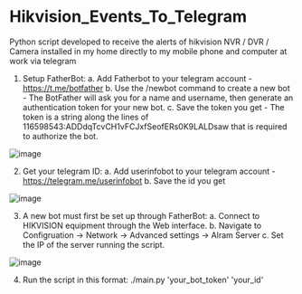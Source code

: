 # Hikvision_Events_To_Telegram
Python script developed to receive the alerts of hikvision NVR / DVR / Camera installed in my home directly to my mobile phone and computer at work via telegram

1. Setup FatherBot:
  a. Add Fatherbot to your telegram account - https://t.me/botfather
  b. Use the /newbot command to create a new bot -  The BotFather will ask you for a name and username, then generate an authentication token for your new bot.
  c. Save the token you get - The token is a string along the lines of 116598543:ADDdqTcvCH1vFCJxfSeofERs0K9LALDsaw that is required to authorize the bot.
  
![image](https://user-images.githubusercontent.com/64651645/169857015-bc34de2d-c735-46cf-9f6d-8d548243ab56.png)
  
2. Get your telegram ID:
  a. Add userinfobot to your telegram account - https://telegram.me/userinfobot
  b. Save the id you get
  
![image](https://user-images.githubusercontent.com/64651645/169857683-deaf853d-c894-4276-99e3-2f176c17b545.png)

3. A new bot must first be set up through FatherBot:
  a. Connect to HIKVISION equipment through the Web interface. 
  b. Navigate to Configruation -> Network -> Advanced settings -> Alram Server
  c. Set the IP of the server running the script.
  
![image](https://user-images.githubusercontent.com/64651645/169856713-d47822bd-7b14-494e-a467-b982b9a0dc43.png)


4. Run the script in this format: ./main.py 'your_bot_token' 'your_id'
